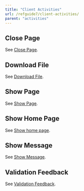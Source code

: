```yaml
---
title: "Client Activities"
url: /refguide7/client-activities/
parent: "activities"
---
```


## Close Page

See [Close Page](/refguide7/close-page/).

## Download File

See [Download File](/refguide7/download-file/).

## Show Page

See [Show Page](/refguide7/show-page/).

## Show Home Page

See [Show home page](/refguide7/show-home-page/).

## Show Message

See [Show Message](/refguide7/show-message/).

## Validation Feedback

See [Validation Feedback](/refguide7/validation-feedback/).
